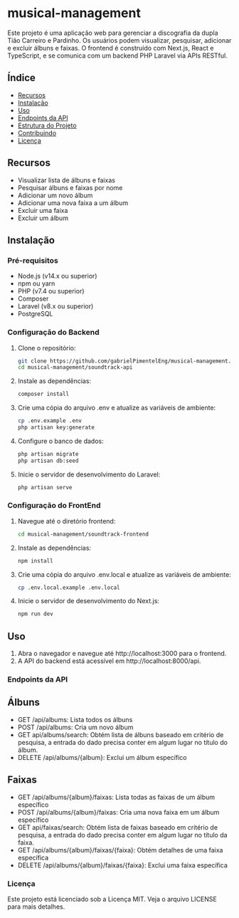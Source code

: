 # musical-management

Este projeto é uma aplicação web para gerenciar a discografia da dupla Tião Carreiro e Pardinho. Os usuários podem visualizar, pesquisar, adicionar e excluir álbuns e faixas. O frontend é construído com Next.js, React e TypeScript, e se comunica com um backend PHP Laravel via APIs RESTful.

## Índice

- [Recursos](#recursos)
- [Instalação](#instalação)
- [Uso](#uso)
- [Endpoints da API](#endpoints-da-api)
- [Estrutura do Projeto](#estrutura-do-projeto)
- [Contribuindo](#contribuindo)
- [Licença](#licença)

## Recursos

- Visualizar lista de álbuns e faixas
- Pesquisar álbuns e faixas por nome
- Adicionar um novo álbum
- Adicionar uma nova faixa a um álbum
- Excluir uma faixa
- Excluir um álbum

## Instalação

### Pré-requisitos

- Node.js (v14.x ou superior)
- npm ou yarn
- PHP (v7.4 ou superior)
- Composer
- Laravel (v8.x ou superior)
- PostgreSQL

### Configuração do Backend

1. Clone o repositório:

   ```bash
   git clone https://github.com/gabrielPimentelEng/musical-management.git
   cd musical-management/soundtrack-api
   
2. Instale as dependências:

   ```bash
   composer install
   
3. Crie uma cópia do arquivo .env e atualize as variáveis de ambiente:

   ```bash
   cp .env.example .env
   php artisan key:generate
   
4. Configure o banco de dados:

   ```bash
   php artisan migrate
   php artisan db:seed

5. Inicie o servidor de desenvolvimento do Laravel:

   ```bash
   php artisan serve

### Configuração do FrontEnd

1. Navegue até o diretório frontend:

   ```bash
   cd musical-management/soundtrack-frontend
   
2. Instale as dependências:

   ```bash
   npm install
   
3. Crie uma cópia do arquivo .env.local e atualize as variáveis de ambiente:

   ```bash
   cp .env.local.example .env.local
   
4. Inicie o servidor de desenvolvimento do Next.js:

   ```bash
   npm run dev

## Uso

1. Abra o navegador e navegue até http://localhost:3000 para o frontend.
2. A API do backend está acessível em http://localhost:8000/api.

### Endpoints da API

## Álbuns

- GET /api/albums: Lista todos os álbuns
- POST /api/albums: Cria um novo álbum
- GET api/albums/search: Obtém lista de álbuns baseado em critério de pesquisa, a entrada do dado precisa conter em algum lugar no título do álbum.
- DELETE /api/albums/{album}: Exclui um álbum específico

## Faixas

- GET /api/albums/{album}/faixas: Lista todas as faixas de um álbum específico
- POST /api/albums/{album}/faixas: Cria uma nova faixa em um álbum específico
- GET api/faixas/search: Obtém lista de faixas baseado em critério de pesquisa, a entrada do dado precisa conter em algum lugar no título da faixa.
- GET /api/albums/{album}/faixas/{faixa}: Obtém detalhes de uma faixa específica
- DELETE /api/albums/{album}/faixas/{faixa}: Exclui uma faixa específica

### Licença

Este projeto está licenciado sob a Licença MIT. Veja o arquivo LICENSE para mais detalhes.
